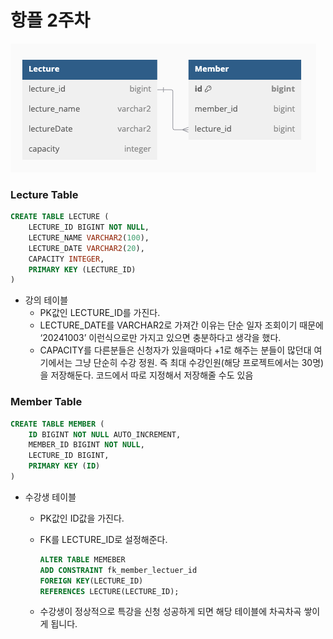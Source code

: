 # 항플 2주차

![erd](./erd.png)

### Lecture Table

```sql
CREATE TABLE LECTURE (
	LECTURE_ID BIGINT NOT NULL,
	LECTURE_NAME VARCHAR2(100),
	LECTURE_DATE VARCHAR2(20),
	CAPACITY INTEGER,
	PRIMARY KEY (LECTURE_ID)
)
```

- 강의 테이블
    - PK값인 LECTURE_ID를 가진다.
    - LECTURE_DATE를 VARCHAR2로 가져간 이유는 단순 일자 조회이기 때문에 ‘20241003’ 이런식으로만 가지고 있으면 충분하다고 생각을 했다.
    - CAPACITY를 다른분들은 신청자가 있을때마다 +1로 해주는 분들이 많던대 여기에서는 그냥 단순히 수강 정원. 즉 최대 수강인원(해당 프로젝트에서는 30명)을 저장해둔다.
    코드에서 따로 지정해서 저장해줄 수도 있음

### Member Table

```sql
CREATE TABLE MEMBER (
	ID BIGINT NOT NULL AUTO_INCREMENT,
	MEMBER_ID BIGINT NOT NULL,
	LECTURE_ID BIGINT,
	PRIMARY KEY (ID)
)
```

- 수강생 테이블
    - PK값인 ID값을 가진다.
    - FK를 LECTURE_ID로 설정해준다.
        
        ```sql
        ALTER TABLE MEMEBER
        ADD CONSTRAINT fk_member_lectuer_id
        FOREIGN KEY(LECTURE_ID)
        REFERENCES LECTURE(LECTURE_ID);
        ```
        
    - 수강생이 정상적으로 특강을 신청 성공하게 되면 해당 테이블에 차곡차곡 쌓이게 됩니다.
